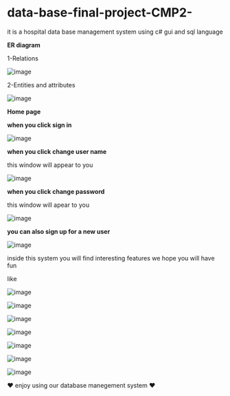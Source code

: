 # data-base-final-project-CMP2-

it is a hospital data base management system using c# gui and sql language 

**ER diagram**

1-Relations 


![image](https://user-images.githubusercontent.com/88630231/179019642-dc31d9a8-3d08-4caa-8174-cdbcc2c6d83d.png)

2-Entities and attributes

![image](https://user-images.githubusercontent.com/88630231/179019906-0a82d103-6459-4f16-8838-986bbcc8eed9.png)



 **Home page**

**when you click sign in**

![image](https://user-images.githubusercontent.com/88630231/179014323-d6fb408f-77b8-4358-bea1-faa7dce660a9.png)

**when you click change user name**

this window will appear to you

![image](https://user-images.githubusercontent.com/88630231/179014834-b351aee3-6c90-4b2c-8723-b205fd13fbef.png)

**when you click change password**

this window will apear to you 

![image](https://user-images.githubusercontent.com/88630231/179015360-e55bff02-201e-44e3-8367-b7c910fd3d60.png)

**you can also sign up for a new user**

![image](https://user-images.githubusercontent.com/88630231/179015679-87a8384b-e987-447d-8ddc-4f0393aebe45.png)

inside this system you will find interesting features we hope you will have fun

like 

![image](https://user-images.githubusercontent.com/88630231/179017878-cdcf164d-b391-4836-bc15-cccc80672b12.png)

![image](https://user-images.githubusercontent.com/88630231/179018089-b2289bbb-3034-445b-9b7e-d61aa8ea3423.png)

![image](https://user-images.githubusercontent.com/88630231/179018211-a034fe68-2444-4e18-958a-59ebd34cb839.png)

![image](https://user-images.githubusercontent.com/88630231/179018404-03fc4fac-0cf5-4be5-b12e-41d47b133086.png)

![image](https://user-images.githubusercontent.com/88630231/179018505-979dba7a-a915-4fcb-99c4-f0c4a3ddd5ea.png)

![image](https://user-images.githubusercontent.com/88630231/179018640-83830f93-e7ff-493a-9b32-17261ec0bfb3.png)




![image](https://user-images.githubusercontent.com/88630231/179020081-bb1347a2-3b09-4111-9611-d49e4e38a419.png)



♥ enjoy using our database manegement system ♥

